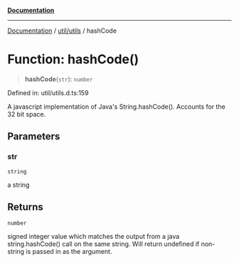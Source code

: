 [**Documentation**](../../../index.md)

***

[Documentation](../../../index.md) / [util/utils](../index.md) / hashCode

# Function: hashCode()

> **hashCode**(`str`): `number`

Defined in: util/utils.d.ts:159

A javascript implementation of Java's String.hashCode().  Accounts for the 32 bit space.

## Parameters

### str

`string`

a string

## Returns

`number`

signed integer value which matches the output from a java string.hashCode() call on the same
string.  Will return undefined if non-string is passed in as the argument.
